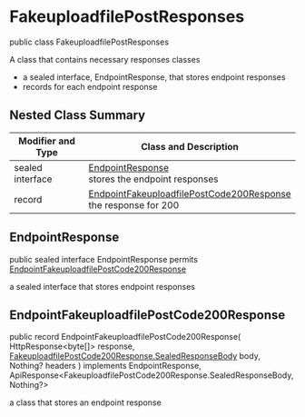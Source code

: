 # FakeuploadfilePostResponses

public class FakeuploadfilePostResponses

A class that contains necessary responses classes
- a sealed interface, EndpointResponse, that stores endpoint responses
- records for each endpoint response

## Nested Class Summary
| Modifier and Type | Class and Description |
| ----------------- | --------------------- |
| sealed interface | [EndpointResponse](#endpointresponse)<br> stores the endpoint responses |
| record | [EndpointFakeuploadfilePostCode200Response](#endpointfakeuploadfilepostcode200response)<br> the response for 200 |

## EndpointResponse
public sealed interface EndpointResponse permits<br>
[EndpointFakeuploadfilePostCode200Response](#endpointfakeuploadfilepostcode200response)

a sealed interface that stores endpoint responses

## EndpointFakeuploadfilePostCode200Response
public record EndpointFakeuploadfilePostCode200Response(
    HttpResponse<byte[]> response,
    [FakeuploadfilePostCode200Response.SealedResponseBody](../../../paths/fakeuploadfile/post/responses/FakeuploadfilePostCode200Response.md#sealedresponsebody) body,
    Nothing? headers
) implements EndpointResponse, ApiResponse<FakeuploadfilePostCode200Response.SealedResponseBody, Nothing?><br>

a class that stores an endpoint response

